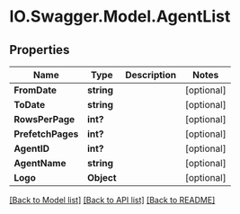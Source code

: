 # IO.Swagger.Model.AgentList
## Properties

Name | Type | Description | Notes
------------ | ------------- | ------------- | -------------
**FromDate** | **string** |  | [optional] 
**ToDate** | **string** |  | [optional] 
**RowsPerPage** | **int?** |  | [optional] 
**PrefetchPages** | **int?** |  | [optional] 
**AgentID** | **int?** |  | [optional] 
**AgentName** | **string** |  | [optional] 
**Logo** | **Object** |  | [optional] 

[[Back to Model list]](../README.md#documentation-for-models) [[Back to API list]](../README.md#documentation-for-api-endpoints) [[Back to README]](../README.md)

